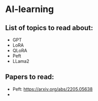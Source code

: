 # AI-learning

## List of topics to read about:    
- GPT
- LoRA
- QLoRA
- Peft
- LLama2


## Papers to read:
- Peft: https://arxiv.org/abs/2205.05638
- 